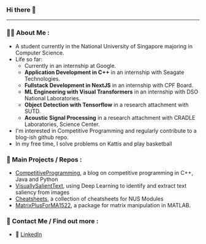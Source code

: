 ### Hi there 👋

---
### 👨‍💻 About Me :
- A student currently in the National University of Singapore majoring in Computer Science.
- Life so far:
    - Currently in an internship at Google.
    - **Application Development in C++** in an internship with Seagate Technologies.
    - **Fullstack Development in NextJS** in an internship with CPF Board.
    - **ML Engineering with Visual Transformers** in an internship with DSO National Laboratories.
    - **Object Detection with Tensorflow** in a research attachment with SUTD.
    - **Acoustic Signal Processing** in a research attachment with CRADLE Laboratories, Science Center.
- I'm interested in Competitive Programming and regularly contribute to a blog-ish github repo.
- In my free time, I solve problems on Kattis and play basketball

### 💼 Main Projects / Repos :
- [CompetitiveProgramming](https://github.com/reidenong/CompetitiveProgramming), a blog on competitive programming in C++, Java and Python
- [VisuallySalientText](https://github.com/reidenong/VisuallySalientText), using Deep Learning to identify and extract text saliency from images
- [Cheatsheets](https://github.com/reidenong/Cheatsheets), a collection of cheatsheets for NUS Modules
- [MatrixPlusForMA1522](https://github.com/reidenong/MatrixPlusForMA1522), a package for matrix manipulation in MATLAB.

### 👋 Contact Me / Find out more :
- 🔷 [LinkedIn](https://www.linkedin.com/in/reidenong)
